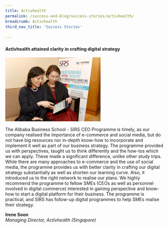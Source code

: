 ```yaml
---
title: Activhealth
permalink: /success-and-blog/success-stories/activhealth/
breadcrumb: Activhealth
third_nav_title: 'Success Stories'

---
```


<h4>Activhealth attained clarity in crafting digital strategy</h4>

<img src="/images/images-2021/SuccessStories-Activhealth.jpg" style="width:60%;">

<p>The Alibaba Business School - SIRS CEO Programme is timely, as our company realised the importance of e-commerce and social media, but do not have big resources nor 
in-depth know-how to incorporate and implement it well as part of our business strategy. The programme provided us with perspectives, taught us to think differently 
and the how-tos which we can apply. These made a significant difference, unlike other study trips. While there are many approaches to e-commerce and the use of social 
media, the programme provides us with better clarity in crafting our digital strategy substantially as well as shorten our learning curve. Also, it introduced us to 
the right network to realise our plans. We highly recommend the programme to fellow SMEs (CEOs as well as personnel involved in digital commerce) interested in gaining
perspective and know-how to start a digital platform for their business. The programme is practical, and SIRS has follow-up digital programmes to help SMEs realise their
strategy.</p>

<b>Irene Soon</b><br>
<em>Managing Director, Activhealth (Singapore)</em>
